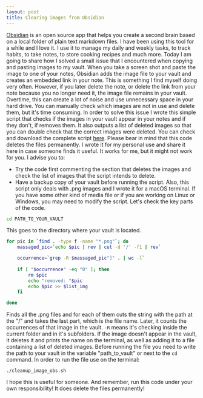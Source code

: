 ```yaml
---
layout: post
title: Clearing images from Obsidian 
---
```

[Obsidian](https://obsidian.md/) is an open source app that helps you create a second brain based on a local folder of plain text markdown files.
I have been using this tool for a while and I love it. I use it to manage my daily and weekly tasks, to track habits, to take notes, to store cooking recipes and much more.
Today I am going to share how I solved a small issue that I encountered when copying and pasting images to my vault. When you take a screen shot and paste the image to one of your notes, Obsidian adds the image file to your vault and creates an embedded link in your note. This is something I find myself doing very often.
However, if you later delete the note, or delete the link from your note because you no longer need it, the image file remains in your vault. Overtime, this can create a lot of noise and use unnecessary space in your hard drive. You can manually check which images are not in use and delete them, but it's time consuming. In order to solve this issue I wrote this simple script that checks if the images in your vault appear in your notes and if they don't, if removes them. It also outputs a list of deleted images so that you can double check that the correct images were deleted.
You can check and download the complete script [here](https://github.com/BlueDunes/obsidian_cleanup_images.git).
Please bear in mind that this code deletes the files permanently. I wrote it for my personal use and share it here in case someone finds it useful. It works for me, but it might not work for you.
I advise you to:
-   Try the code first commenting the section that deletes the images and check the list of images that the script intends to delete.
-   Have a backup copy of your vault before running the script.
Also, this script only deals with .png images and I wrote it for a macOS terminal. If you have some other kind of media file or if you are working on Linux or Windows, you may need to modify the script.
Let's check the key parts of the code.

```bash
cd PATH_TO_YOUR_VAULT
```
This goes to the directory where your vault is located.

```bash
for pic in `find . -type f -name "*.png"`; do
    massaged_pic=`echo $pic | rev | cut -d '/' -f1 | rev`

    occurrence=`grep -R $massaged_pic"]" . | wc -l`
	
    if [ "$occurrence" -eq "0" ]; then
        rm $pic
        echo "removed: "$pic
        echo $pic >> $list_img
    fi

done
```
Finds all the .png files and for each of them cuts the string with the path at the "/" and takes the last part, which is the file name. Later, it counts the occurrences of that image in the vault. `-R` means it's checking inside the current folder and in it's subfolders. If the image doesn't appear in the vault, it deletes it and prints the name on the terminal, as well as adding it to a file containing a list of deleted images.
Before running the file you need to write the path to your vault in the variable "path_to_vault" or next to the `cd` command. In order to run the file use on the terminal:
```
./cleanup_image_obs.sh
```
I hope this is useful for someone. And remember, run this code under your own responsibility! It does delete the files permanently!